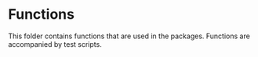 # Functions

This folder contains functions that are used in the packages.
Functions are accompanied by test scripts.